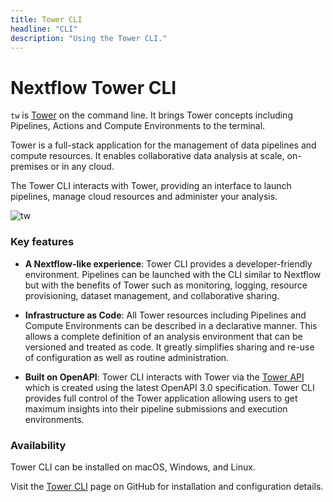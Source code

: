 ```yaml
---
title: Tower CLI
headline: "CLI"
description: "Using the Tower CLI."
---
```


# Nextflow Tower CLI

`tw` is [Tower](https://tower.nf/) on the command line. It brings Tower concepts including Pipelines, Actions and Compute Environments to the terminal.

Tower is a full-stack application for the management of data pipelines and compute resources. It enables collaborative data analysis at scale, on-premises or in any cloud.

The Tower CLI interacts with Tower, providing an interface to launch pipelines, manage cloud resources and administer your analysis.

![tw](_images/tw_cli.png)

### Key features

-   **A Nextflow-like experience**: Tower CLI provides a developer-friendly environment. Pipelines can be launched with the CLI similar to Nextflow but with the benefits of Tower such as monitoring, logging, resource provisioning, dataset management, and collaborative sharing.

-   **Infrastructure as Code**: All Tower resources including Pipelines and Compute Environments can be described in a declarative manner. This allows a complete definition of an analysis environment that can be versioned and treated as code. It greatly simplifies sharing and re-use of configuration as well as routine administration.

-   **Built on OpenAPI**: Tower CLI interacts with Tower via the [Tower API](./api/overview.md) which is created using the latest OpenAPI 3.0 specification. Tower CLI provides full control of the Tower application allowing users to get maximum insights into their pipeline submissions and execution environments.

### Availability

Tower CLI can be installed on macOS, Windows, and Linux.

Visit the [Tower CLI](https://github.com/seqeralabs/tower-cli/) page on GitHub for installation and configuration details.
